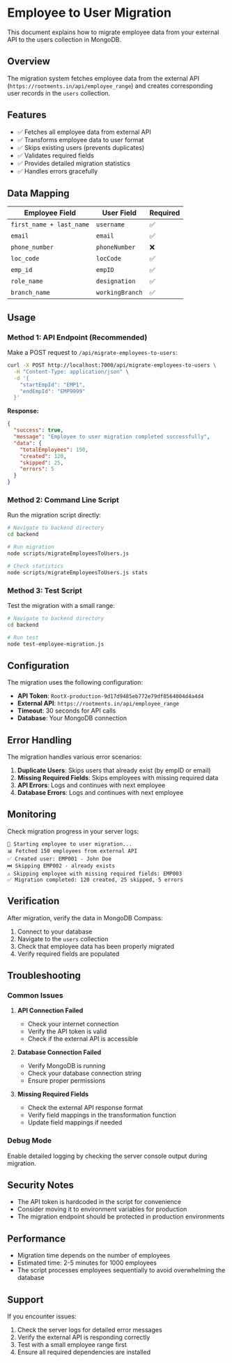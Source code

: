 # Employee to User Migration

This document explains how to migrate employee data from your external API to the users collection in MongoDB.

## Overview

The migration system fetches employee data from the external API (`https://rootments.in/api/employee_range`) and creates corresponding user records in the `users` collection.

## Features

- ✅ Fetches all employee data from external API
- ✅ Transforms employee data to user format
- ✅ Skips existing users (prevents duplicates)
- ✅ Validates required fields
- ✅ Provides detailed migration statistics
- ✅ Handles errors gracefully

## Data Mapping

| Employee Field | User Field | Required |
|---------------|------------|----------|
| `first_name + last_name` | `username` | ✅ |
| `email` | `email` | ✅ |
| `phone_number` | `phoneNumber` | ❌ |
| `loc_code` | `locCode` | ✅ |
| `emp_id` | `empID` | ✅ |
| `role_name` | `designation` | ✅ |
| `branch_name` | `workingBranch` | ✅ |

## Usage

### Method 1: API Endpoint (Recommended)

Make a POST request to `/api/migrate-employees-to-users`:

```bash
curl -X POST http://localhost:7000/api/migrate-employees-to-users \
  -H "Content-Type: application/json" \
  -d '{
    "startEmpId": "EMP1",
    "endEmpId": "EMP9999"
  }'
```

**Response:**
```json
{
  "success": true,
  "message": "Employee to user migration completed successfully",
  "data": {
    "totalEmployees": 150,
    "created": 120,
    "skipped": 25,
    "errors": 5
  }
}
```

### Method 2: Command Line Script

Run the migration script directly:

```bash
# Navigate to backend directory
cd backend

# Run migration
node scripts/migrateEmployeesToUsers.js

# Check statistics
node scripts/migrateEmployeesToUsers.js stats
```

### Method 3: Test Script

Test the migration with a small range:

```bash
# Navigate to backend directory
cd backend

# Run test
node test-employee-migration.js
```

## Configuration

The migration uses the following configuration:

- **API Token**: `RootX-production-9d17d9485eb772e79df8564004d4a4d4`
- **External API**: `https://rootments.in/api/employee_range`
- **Timeout**: 30 seconds for API calls
- **Database**: Your MongoDB connection

## Error Handling

The migration handles various error scenarios:

1. **Duplicate Users**: Skips users that already exist (by empID or email)
2. **Missing Required Fields**: Skips employees with missing required data
3. **API Errors**: Logs and continues with next employee
4. **Database Errors**: Logs and continues with next employee

## Monitoring

Check migration progress in your server logs:

```
🔄 Starting employee to user migration...
📊 Fetched 150 employees from external API
✅ Created user: EMP001 - John Doe
⏭️ Skipping EMP002 - already exists
⚠️ Skipping employee with missing required fields: EMP003
✅ Migration completed: 120 created, 25 skipped, 5 errors
```

## Verification

After migration, verify the data in MongoDB Compass:

1. Connect to your database
2. Navigate to the `users` collection
3. Check that employee data has been properly migrated
4. Verify required fields are populated

## Troubleshooting

### Common Issues

1. **API Connection Failed**
   - Check your internet connection
   - Verify the API token is valid
   - Check if the external API is accessible

2. **Database Connection Failed**
   - Verify MongoDB is running
   - Check your database connection string
   - Ensure proper permissions

3. **Missing Required Fields**
   - Check the external API response format
   - Verify field mappings in the transformation function
   - Update field mappings if needed

### Debug Mode

Enable detailed logging by checking the server console output during migration.

## Security Notes

- The API token is hardcoded in the script for convenience
- Consider moving it to environment variables for production
- The migration endpoint should be protected in production environments

## Performance

- Migration time depends on the number of employees
- Estimated time: 2-5 minutes for 1000 employees
- The script processes employees sequentially to avoid overwhelming the database

## Support

If you encounter issues:

1. Check the server logs for detailed error messages
2. Verify the external API is responding correctly
3. Test with a small employee range first
4. Ensure all required dependencies are installed
